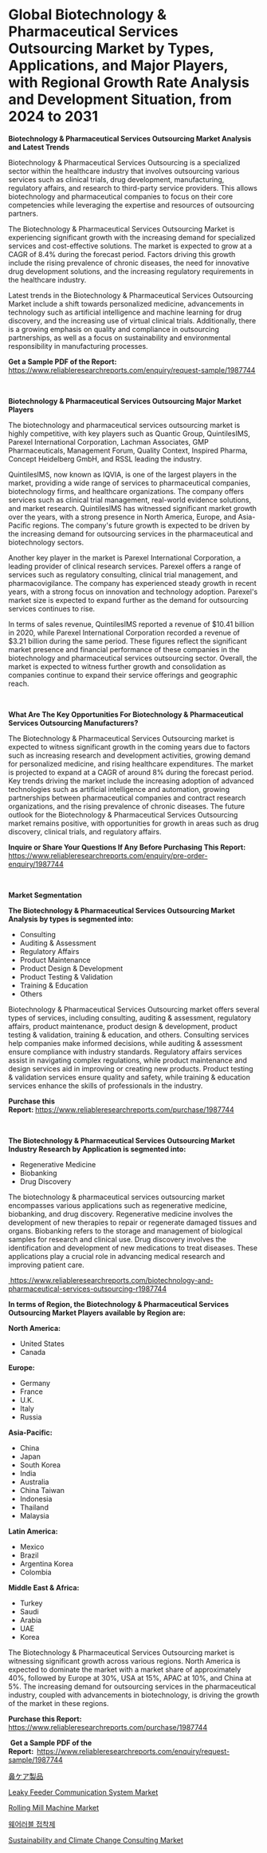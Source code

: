 <p><h1>Global Biotechnology & Pharmaceutical Services Outsourcing Market by Types, Applications, and Major Players, with Regional Growth Rate Analysis and Development Situation, from 2024 to 2031</h1></p><p><strong>Biotechnology & Pharmaceutical Services Outsourcing Market Analysis and Latest Trends</strong></p>
<p><p>Biotechnology & Pharmaceutical Services Outsourcing is a specialized sector within the healthcare industry that involves outsourcing various services such as clinical trials, drug development, manufacturing, regulatory affairs, and research to third-party service providers. This allows biotechnology and pharmaceutical companies to focus on their core competencies while leveraging the expertise and resources of outsourcing partners.</p><p>The Biotechnology & Pharmaceutical Services Outsourcing Market is experiencing significant growth with the increasing demand for specialized services and cost-effective solutions. The market is expected to grow at a CAGR of 8.4% during the forecast period. Factors driving this growth include the rising prevalence of chronic diseases, the need for innovative drug development solutions, and the increasing regulatory requirements in the healthcare industry.</p><p>Latest trends in the Biotechnology & Pharmaceutical Services Outsourcing Market include a shift towards personalized medicine, advancements in technology such as artificial intelligence and machine learning for drug discovery, and the increasing use of virtual clinical trials. Additionally, there is a growing emphasis on quality and compliance in outsourcing partnerships, as well as a focus on sustainability and environmental responsibility in manufacturing processes.</p></p>
<p><strong>Get a Sample PDF of the Report:&nbsp;</strong> <a href="https://www.reliableresearchreports.com/enquiry/request-sample/1987744">https://www.reliableresearchreports.com/enquiry/request-sample/1987744</a></p>
<p>&nbsp;</p>
<p><strong>Biotechnology & Pharmaceutical Services Outsourcing Major Market Players</strong></p>
<p><p>The biotechnology and pharmaceutical services outsourcing market is highly competitive, with key players such as Quantic Group, QuintilesIMS, Parexel International Corporation, Lachman Associates, GMP Pharmaceuticals, Management Forum, Quality Context, Inspired Pharma, Concept Heidelberg GmbH, and RSSL leading the industry.</p><p>QuintilesIMS, now known as IQVIA, is one of the largest players in the market, providing a wide range of services to pharmaceutical companies, biotechnology firms, and healthcare organizations. The company offers services such as clinical trial management, real-world evidence solutions, and market research. QuintilesIMS has witnessed significant market growth over the years, with a strong presence in North America, Europe, and Asia-Pacific regions. The company's future growth is expected to be driven by the increasing demand for outsourcing services in the pharmaceutical and biotechnology sectors.</p><p>Another key player in the market is Parexel International Corporation, a leading provider of clinical research services. Parexel offers a range of services such as regulatory consulting, clinical trial management, and pharmacovigilance. The company has experienced steady growth in recent years, with a strong focus on innovation and technology adoption. Parexel's market size is expected to expand further as the demand for outsourcing services continues to rise.</p><p>In terms of sales revenue, QuintilesIMS reported a revenue of $10.41 billion in 2020, while Parexel International Corporation recorded a revenue of $3.21 billion during the same period. These figures reflect the significant market presence and financial performance of these companies in the biotechnology and pharmaceutical services outsourcing sector. Overall, the market is expected to witness further growth and consolidation as companies continue to expand their service offerings and geographic reach.</p></p>
<p>&nbsp;</p>
<p><strong>What Are The Key Opportunities For Biotechnology & Pharmaceutical Services Outsourcing Manufacturers?</strong></p>
<p><p>The Biotechnology & Pharmaceutical Services Outsourcing market is expected to witness significant growth in the coming years due to factors such as increasing research and development activities, growing demand for personalized medicine, and rising healthcare expenditures. The market is projected to expand at a CAGR of around 8% during the forecast period. Key trends driving the market include the increasing adoption of advanced technologies such as artificial intelligence and automation, growing partnerships between pharmaceutical companies and contract research organizations, and the rising prevalence of chronic diseases. The future outlook for the Biotechnology & Pharmaceutical Services Outsourcing market remains positive, with opportunities for growth in areas such as drug discovery, clinical trials, and regulatory affairs.</p></p>
<p><strong>Inquire or Share Your Questions If Any Before Purchasing This Report:</strong> <a href="https://www.reliableresearchreports.com/enquiry/pre-order-enquiry/1987744">https://www.reliableresearchreports.com/enquiry/pre-order-enquiry/1987744</a></p>
<p>&nbsp;</p>
<p><strong>Market Segmentation</strong></p>
<p><strong>The Biotechnology & Pharmaceutical Services Outsourcing Market Analysis by types is segmented into:</strong></p>
<p><ul><li>Consulting</li><li>Auditing & Assessment</li><li>Regulatory Affairs</li><li>Product Maintenance</li><li>Product Design & Development</li><li>Product Testing & Validation</li><li>Training & Education</li><li>Others</li></ul></p>
<p><p>Biotechnology & Pharmaceutical Services Outsourcing market offers several types of services, including consulting, auditing & assessment, regulatory affairs, product maintenance, product design & development, product testing & validation, training & education, and others. Consulting services help companies make informed decisions, while auditing & assessment ensure compliance with industry standards. Regulatory affairs services assist in navigating complex regulations, while product maintenance and design services aid in improving or creating new products. Product testing & validation services ensure quality and safety, while training & education services enhance the skills of professionals in the industry.</p></p>
<p><strong>Purchase this Report:&nbsp;</strong><a href="https://www.reliableresearchreports.com/purchase/1987744">https://www.reliableresearchreports.com/purchase/1987744</a></p>
<p>&nbsp;</p>
<p><strong>The Biotechnology & Pharmaceutical Services Outsourcing Market Industry Research by Application is segmented into:</strong></p>
<p><ul><li>Regenerative Medicine</li><li>Biobanking</li><li>Drug Discovery</li></ul></p>
<p><p>The biotechnology & pharmaceutical services outsourcing market encompasses various applications such as regenerative medicine, biobanking, and drug discovery. Regenerative medicine involves the development of new therapies to repair or regenerate damaged tissues and organs. Biobanking refers to the storage and management of biological samples for research and clinical use. Drug discovery involves the identification and development of new medications to treat diseases. These applications play a crucial role in advancing medical research and improving patient care.</p></p>
<p><a href="https://www.reliableresearchreports.com/biotechnology-and-pharmaceutical-services-outsourcing-r1987744">&nbsp;https://www.reliableresearchreports.com/biotechnology-and-pharmaceutical-services-outsourcing-r1987744</a></p>
<p><strong>In terms of Region, the Biotechnology & Pharmaceutical Services Outsourcing Market Players available by Region are:</strong></p>
<p>
    <p> <strong> North America: </strong>
        <ul>
            <li>United States</li>
            <li>Canada</li>
        </ul>
        </p> 
    <p> <strong> Europe: </strong>
        <ul>
            <li>Germany</li>
            <li>France</li>
            <li>U.K.</li>
            <li>Italy</li>
            <li>Russia</li>
        </ul>
        </p> 
    <p> <strong> Asia-Pacific: </strong>
        <ul>
            <li>China</li>
            <li>Japan</li>
            <li>South Korea</li>
            <li>India</li>
            <li>Australia</li>
            <li>China Taiwan</li>
            <li>Indonesia</li>
            <li>Thailand</li>
            <li>Malaysia</li>
        </ul>
        </p> 
    <p> <strong> Latin America: </strong>
        <ul>
            <li>Mexico</li>
            <li>Brazil</li>
            <li>Argentina Korea</li>
            <li>Colombia</li>
        </ul>
        </p> 
    <p> <strong> Middle East & Africa: </strong>
        <ul>
            <li>Turkey</li>
            <li>Saudi</li>
            <li>Arabia</li>
            <li>UAE</li>
            <li>Korea</li>
        </ul>
    </p>
    </p>
<p><p>The Biotechnology & Pharmaceutical Services Outsourcing market is witnessing significant growth across various regions. North America is expected to dominate the market with a market share of approximately 40%, followed by Europe at 30%, USA at 15%, APAC at 10%, and China at 5%. The increasing demand for outsourcing services in the pharmaceutical industry, coupled with advancements in biotechnology, is driving the growth of the market in these regions.</p></p>
<p><strong>Purchase this Report: </strong><a href="https://www.reliableresearchreports.com/purchase/1987744">https://www.reliableresearchreports.com/purchase/1987744</a></p>
<p>&nbsp;<strong>Get a Sample PDF of the Report:&nbsp;&nbsp;</strong><a href="https://www.reliableresearchreports.com/enquiry/request-sample/1987744">https://www.reliableresearchreports.com/enquiry/request-sample/1987744</a></p>
<p><strong></strong></p>
<p><p><a href="https://github.com/zekaoe592392/Market-Research-Report-List-2/blob/main/128977228257.md">鼻ケア製品</a></p><p><a href="https://github.com/yemakinde/Market-Research-Report-List-2/blob/main/leaky-feeder-communication-system-market.md">Leaky Feeder Communication System Market</a></p><p><a href="https://www.linkedin.com/pulse/rolling-mill-machine-market-exploring-share-trends-future-growth-cxilf?trackingId=i0iXINXCakdYv0I7Ncb5XA%3D%3D">Rolling Mill Machine Market</a></p><p><a href="https://github.com/iansanftyord09878/Market-Research-Report-List-1/blob/main/142278759611.md">웨어러블 접착제</a></p><p><a href="https://github.com/Alonsoolds3wq1d81czn8rbol/Market-Research-Report-List-2/blob/main/sustainability-and-climate-change-consulting-market.md">Sustainability and Climate Change Consulting Market</a></p></p>
